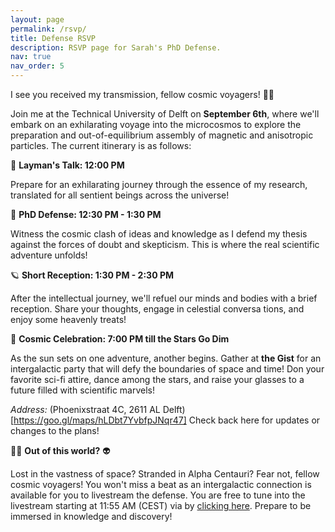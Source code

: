 ```yaml
---
layout: page
permalink: /rsvp/
title: Defense RSVP
description: RSVP page for Sarah's PhD Defense.
nav: true
nav_order: 5
---
```

<style>
  .form-container {
    background-color: #f0f0f0;
    padding: 20px;
    border-radius: 10px;
	}
/* Optional: Change the font color of labels specifically */
  .form-container label {
    color: #555;
  }

  /* Optional: Change the font color of inputs specifically */
  .form-container input {
    color: #444;
  }

  /* Optional: Change the font color of the submit button specifically */
  .form-container input[type="submit"] {
    color: #fff;
    background-color: #007bff;
    border: none;
    padding: 8px 16px;
    border-radius: 4px;
    cursor: pointer;
  }
</style>
I see you received my transmission, fellow cosmic voyagers! 🚀🌌

Join me at the Technical University of Delft on **September 6th**, where we'll embark on an exhilarating voyage into the microcosmos to explore the preparation and out-of-equilibrium assembly of magnetic and anisotropic particles. The current itinerary is as follows:

🌟 **Layman's Talk: 12:00 PM**

Prepare for an exhilarating journey through the essence of my research, translated for all sentient beings across the universe!

🌌 **PhD Defense: 12:30 PM - 1:30 PM**

Witness the cosmic clash of ideas and knowledge as I defend my thesis against the forces of doubt and skepticism. This is where the real scientific adventure unfolds!

🪐 **Short Reception: 1:30 PM - 2:30 PM**

After the intellectual journey, we'll refuel our minds and bodies with a brief reception. Share your thoughts, engage in celestial conversa tions, and enjoy some heavenly treats!

🌠 **Cosmic Celebration: 7:00 PM till the Stars Go Dim**

As the sun sets on one adventure, another begins. Gather at **the Gist** for an intergalactic party that will defy the boundaries of space and time! Don your favorite sci-fi attire, dance among the stars, and raise your glasses to a future filled with scientific marvels!

*Address:* (Phoenixstraat 4C, 2611 AL Delft)[https://goo.gl/maps/hLDbt7YvbfpJNqr47]
Check back here for updates or changes to the plans!



👨‍🚀 **Out of this world?**  👽

Lost in the vastness of space? Stranded in Alpha Centauri? Fear not, fellow cosmic voyagers! You won't miss a beat as an intergalactic connection is available for you to livestream the defense. You are free to tune into the livestream starting at 11:55 AM (CEST) via by [clicking here](https://collegerama.tudelft.nl/mediasite/play/633015c336674e5b8856ad7b9cd950b11d). Prepare to be immersed in knowledge and discovery!
